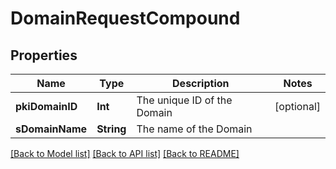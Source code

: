 # DomainRequestCompound

## Properties
Name | Type | Description | Notes
------------ | ------------- | ------------- | -------------
**pkiDomainID** | **Int** | The unique ID of the Domain | [optional] 
**sDomainName** | **String** | The name of the Domain | 

[[Back to Model list]](../README.md#documentation-for-models) [[Back to API list]](../README.md#documentation-for-api-endpoints) [[Back to README]](../README.md)


